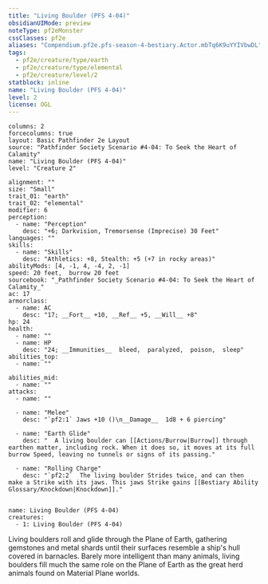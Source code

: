 ```yaml
---
title: "Living Boulder (PFS 4-04)"
obsidianUIMode: preview
noteType: pf2eMonster
cssClasses: pf2e
aliases: "Compendium.pf2e.pfs-season-4-bestiary.Actor.mbTq6K9uYYIVbwDL" 
tags:
  - pf2e/creature/type/earth
  - pf2e/creature/type/elemental
  - pf2e/creature/level/2
statblock: inline
name: "Living Boulder (PFS 4-04)"
level: 2
license: OGL
---
```


```statblock
columns: 2
forcecolumns: true
layout: Basic Pathfinder 2e Layout
source: "Pathfinder Society Scenario #4-04: To Seek the Heart of Calamity"
name: "Living Boulder (PFS 4-04)"
level: "Creature 2"

alignment: ""
size: "Small"
trait_01: "earth"
trait_02: "elemental"
modifier: 6
perception:
  - name: "Perception"
    desc: "+6; Darkvision, Tremorsense (Imprecise) 30 Feet"
languages: ""
skills:
  - name: "Skills"
    desc: "Athletics: +8, Stealth: +5 (+7 in rocky areas)"
abilityMods: [4, -1, 4, -4, 2, -1]
speed: 20 feet,  burrow 20 feet
sourcebook: "_Pathfinder Society Scenario #4-04: To Seek the Heart of Calamity_"
ac: 17
armorclass:
  - name: AC
    desc: "17; __Fort__ +10, __Ref__ +5, __Will__ +8"
hp: 24
health:
  - name: ""
  - name: HP
    desc: "24; __Immunities__  bleed,  paralyzed,  poison,  sleep"
abilities_top:
  - name: ""

abilities_mid:
  - name: ""
attacks:
  - name: ""

  - name: "Melee"
    desc: "`pf2:1` Jaws +10 ()\n__Damage__  1d8 + 6 piercing"

  - name: "Earth Glide"
    desc: "  A living boulder can [[Actions/Burrow|Burrow]] through earthen matter, including rock. When it does so, it moves at its full burrow Speed, leaving no tunnels or signs of its passing."

  - name: "Rolling Charge"
    desc: "`pf2:2`  The living boulder Strides twice, and can then make a Strike with its jaws. This jaws Strike gains [[Bestiary Ability Glossary/Knockdown|Knockdown]]."
 
```

```encounter-table
name: Living Boulder (PFS 4-04)
creatures:
  - 1: Living Boulder (PFS 4-04)
```



Living boulders roll and glide through the Plane of Earth, gathering gemstones and metal shards until their surfaces resemble a ship's hull covered in barnacles. Barely more intelligent than many animals, living boulders fill much the same role on the Plane of Earth as the great herd animals found on Material Plane worlds.
